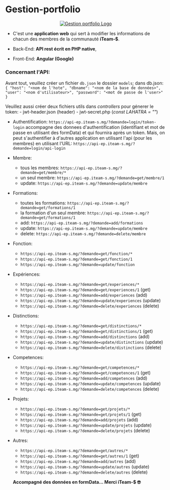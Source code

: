 # Gestion-portfolio

<p align="center">
   <a href="https://ep.iteam-s.mg/" target="blank"><img src="https://raw.githubusercontent.com/iTeam-S/Interfaces-portfolio/main/apercu.png" alt="Gestion portfolio Logo" /></a>
</p>

- C'est une **application web** qui sert à modifier les informations de chacun des membres de la communauté **iTeam-$**.

- Back-End: **API rest écrit en PHP native**,

- Front-End: **Angular (Google)**

### Concernant l'API: 
   Avant tout, veuillez créer un fichier `db.json` le dossier `models`; dans db.json: 
   `{ "host": "<nom de l'hote", "dbname": "<nom de la base de données>", "user": "<nom d'utilisateur>", "password": "<mot de passe de l'user>" }`

   Veuillez aussi créer deux fichiers utils dans *controllers* pour génerer le token: 
      - jwt-header.json (header)
      - jwt-secret.php (*const LAHATRA = "<cle du token>"*)

- Authentification: `https://api-ep.iteam-s.mg/?demande=login/token-login` accompagne des donnees d'authentification (identifiant et mot de passe en utilisant des formData) et qui fournira après un token. Mais, on peut s'authentifier à d'autres application en utilisant l'api (pour les membres) en utilisant l'URL: 
 `https://api-ep.iteam-s.mg/?demande=login/api-login`

- Membre: 
   - tous les membres: `https://api-ep.iteam-s.mg/?demande=get/membre/*`
   - un seul membre: `https://api-ep.iteam-s.mg/?demande=get/membre/1`
   - update: `https://api-ep.iteam-s.mg/?demande=update/membre`

- Formations:
   - toutes les formations: `https://api-ep.iteam-s.mg/?demande=get/formations/1`
   - la formation d'un seul membre: `https://api-ep.iteam-s.mg/?demande=get/formations/1`
   - add: `https://api-ep.iteam-s.mg/?demande=add/formations`
   - update: `https://api-ep.iteam-s.mg/?demande=update/membre`
   - delete: `https://api-ep.iteam-s.mg/?demande=delete/membre`

- Fonction:
   - `https://api-ep.iteam-s.mg/?demande=get/fonction/*`
   - `https://api-ep.iteam-s.mg/?demande=get/fonction/1`
   - `https://api-ep.iteam-s.mg/?demande=update/fonction`

- Expériences:
   - `https://api-ep.iteam-s.mg/?demande=get/experiences/*`
   - `https://api-ep.iteam-s.mg/?demande=get/experiences/1` (get)
   - `https://api-ep.iteam-s.mg/?demande=add/experiences` (add)
   - `https://api-ep.iteam-s.mg/?demande=update/experiences` (update)
   - `https://api-ep.iteam-s.mg/?demande=delete/experiences` (delete)

- Distinctions:
   - `https://api-ep.iteam-s.mg/?demande=get/distinctions/*`
   - `https://api-ep.iteam-s.mg/?demande=get/distinctions/1` (get)
   - `https://api-ep.iteam-s.mg/?demande=add/distinctions` (add)
   - `https://api-ep.iteam-s.mg/?demande=update/distinctions` (update)
   - `https://api-ep.iteam-s.mg/?demande=delete/distinctions` (delete)

- Competences:
   - `https://api-ep.iteam-s.mg/?demande=get/competences/*`
   - `https://api-ep.iteam-s.mg/?demande=get/competences/1` (get)
   - `https://api-ep.iteam-s.mg/?demande=add/competences` (add)
   - `https://api-ep.iteam-s.mg/?demande=update/competences` (update)
   - `https://api-ep.iteam-s.mg/?demande=delete/competences` (delete)

- Projets:
   - `https://api-ep.iteam-s.mg/?demande=get/projets/*`
   - `https://api-ep.iteam-s.mg/?demande=get/projets/1` (get)
   - `https://api-ep.iteam-s.mg/?demande=add/projets` (add)
   - `https://api-ep.iteam-s.mg/?demande=update/projets` (update)
   - `https://api-ep.iteam-s.mg/?demande=delete/projets` (delete)

- Autres:
   - `https://api-ep.iteam-s.mg/?demande=get/autres/*`
   - `https://api-ep.iteam-s.mg/?demande=get/autres/1` (get)
    - `https://api-ep.iteam-s.mg/?demande=add/autres` (add)
   - `https://api-ep.iteam-s.mg/?demande=update/autres` (update)
   - `https://api-ep.iteam-s.mg/?demande=delete/autres` (delete)

   **Accompagné des données en formData... Merci iTeam-$ 🤓**
